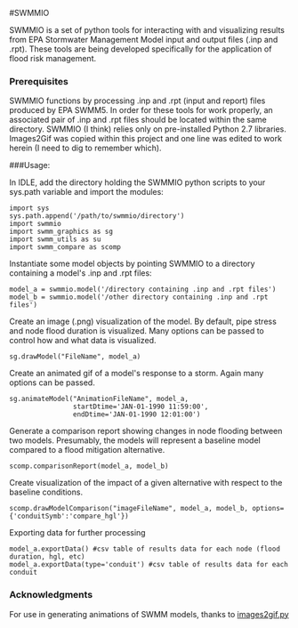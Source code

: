 #SWMMIO

SWMMIO is a set of python tools for interacting with and visualizing results from EPA Stormwater Management Model input and output files (.inp and .rpt). These tools are being developed specifically for the application of flood risk management.


### Prerequisites
SWMMIO functions by processing .inp and .rpt (input and report) files produced by EPA SWMM5. In order for these tools for work properly, an associated pair of .inp and .rpt files should be located within the same directory. SWMMIO (I think) relies only on pre-installed Python 2.7 libraries. Images2Gif was copied within this project and one line was edited to work herein (I need to dig to remember which). 

###Usage:


In IDLE, add the directory holding the SWMMIO python scripts to your sys.path variable and import the modules:
```
import sys
sys.path.append('/path/to/swmmio/directory')
import swmmio
import swmm_graphics as sg
import swmm_utils as su
import swmm_compare as scomp

```
Instantiate  some model objects by pointing SWMMIO to a directory containing a model's .inp and .rpt files:
```
model_a = swmmio.model('/directory containing .inp and .rpt files')
model_b = swmmio.model('/other directory containing .inp and .rpt files')
```

Create an image (.png) visualization of the model. By default, pipe stress and node flood duration is visualized. 
Many options can be passed to control how and what data is visualized.
```
sg.drawModel("FileName", model_a)
```

Create an animated gif of a model's response to a storm. Again many options can be passed.
```
sg.animateModel("AnimationFileName", model_a, 
				startDtime='JAN-01-1990 11:59:00', 
				endDtime='JAN-01-1990 12:01:00')
```

Generate a comparison report showing changes in node flooding between two models. Presumably, the models
will represent a baseline model compared to a flood mitigation alternative.
``` 
scomp.comparisonReport(model_a, model_b)
```

Create visualization of the impact of a given alternative with respect to the baseline conditions.
```
scomp.drawModelComparison("imageFileName", model_a, model_b, options={'conduitSymb':'compare_hgl'})
```

Exporting data for further processing
```
model_a.exportData() #csv table of results data for each node (flood duration, hgl, etc)
model_a.exportData(type='conduit') #csv table of results data for each conduit

``` 

### Acknowledgments
For use in generating animations of SWMM models, thanks to [images2gif.py](https://gist.github.com/jonschoning/7216290)
